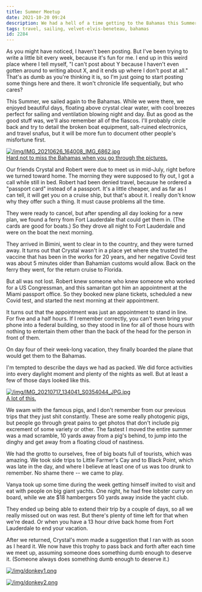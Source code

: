 ```yaml
---
title: Summer Meetup
date: 2021-10-20 09:24
description: We had a hell of a time getting to the Bahamas this Summer.  Our friends Robert and Crystal might have even done worse than us.  Also, some really pretty pictures in this post.
tags: travel, sailing, velvet-elvis-beneteau, bahamas
id: 2284
---
```

As you might have noticed, I haven't been posting.  But I've been trying to write a little bit every week, because it's fun for me.  I end up in this weird place where I tell myself, "I can't post about Y because I haven't even gotten around to writing about X, and it ends up where I don't post at all."  That's as dumb as you're thinking it is, so I'm just going to start posting some things here and there.  It won't chronicle life sequentially, but who cares?

This Summer, we sailed again to the Bahamas.  While we were there, we enjoyed beautiful days, floating above crystal clear water, with cool breezes perfect for sailing and ventilation blowing night and day.  But as good as the good stuff was, we'll also remember all of the fiascos.  I'll probably circle back and try to detail the broken boat equipment, salt-ruined electronics, and travel snafus, but it will be more fun to document other people's misfortune first.

<a class="lightview centered" href="/img/IMG_20210626_164008_IMG_6862.jpg" data-lightview-caption="Hard not to miss the Bahamas when you go through the pictures." data-lightview-group="group1"><img src="/img/IMG_20210626_164008_IMG_6862.jpg" alt="/img/IMG_20210626_164008_IMG_6862.jpg"  ><br><span class="caption">Hard not to miss the Bahamas when you go through the pictures.</span></a>

Our friends Crystal and Robert were due to meet us in mid-July, right before we turned toward home.  The morning they were supposed to fly out, I got a call while still in bed.  Robert had been denied travel, because he ordered a "passport card" instead of a passport.  It's a little cheaper, and as far as I can tell, it will get you on a cruise ship, but that's about it.  I really don't know why they offer such a thing.  It must cause problems all the time.

They were ready to cancel, but after spending all day looking for a new plan, we found a ferry from Fort Lauderdale that could get them in.  (The cards are good for boats.)  So they drove all night to Fort Lauderdale and were on the boat the next morning.

They arrived in Bimini, went to clear in to the country, and they were turned away.  It turns out that Crystal wasn't in a place yet where she trusted the vaccine that has been in the works for 20 years, and her negative Covid test was about 5 minutes older than Bahamian customs would allow.  Back on the ferry they went, for the return cruise to Florida.

But all was not lost.  Robert knew someone who knew someone who worked for a US Congressman, and this samaritan got him an appointment at the Miami passport office.  So they booked new plane tickets, scheduled a new Covid test, and started the next morning at their appointment.

It turns out that the appointment was just an appointment to stand in line.  For five and a half hours.  If I remember correctly, you can't even bring your phone into a federal building, so they stood in line for all of those hours with nothing to entertain them other than the back of the head for the person in front of them.

On day four of their week-long vacation, they finally boarded the plane that would get them to the Bahamas.

I'm tempted to describe the days we had as packed.  We did force activities into every daylight moment and plenty of the nights as well.  But at least a few of those days looked like this.

<a class="lightview centered" href="/img/IMG_20210717_134041_S0354044_JPG.jpg" data-lightview-caption="A lot of this." data-lightview-group="group1"><img src="/img/IMG_20210717_134041_S0354044_JPG.jpg" alt="/img/IMG_20210717_134041_S0354044_JPG.jpg"  ><br><span class="caption">A lot of this.</span></a>

We swam with the famous pigs, and I don't remember from our previous trips that they just shit constantly.  These are some really photogenic pigs, but people go through great pains to get photos that don't include pig excrement of some variety or other.  The fastest I moved the entire summer was a mad scramble, 10 yards away from a pig's behind, to jump into the dinghy and get away from a floating cloud of nastiness.

We had the grotto to ourselves, free of big boats full of tourists, which was amazing.  We took side trips to Little Farmer's Cay and to Black Point, which was late in the day, and where I believe at least one of us was too drunk to remember.  No shame there -- we came to play.

Vanya took up some time during the week getting himself invited to visit and eat with people on big giant yachts.  One night, he had free lobster curry on board, while we ate $18 hambergers 50 yards away inside the yacht club.

They ended up being able to extend their trip by a couple of days, so all we really missed out on was rest.  But there's plenty of time left for that when we're dead.  Or when you have a 13 hour drive back home from Fort Lauderdale to end your vacation.

After we returned, Crystal's mom made a suggestion that I ran with as soon as I heard it.  We now have this trophy to pass back and forth after each time we meet up, assuming someone does something dumb enough to deserve it.  (Someone always does something dumb enough to deserve it.)  

<a class="lightview centered" href="/img/donkey1.png" data-lightview-caption="" data-lightview-group="group1"><img src="/img/donkey1.png" alt="/img/donkey1.png"  ><br><span class="caption"></span></a>

<a class="lightview centered" href="/img/donkey2.png" data-lightview-caption="" data-lightview-group="group1"><img src="/img/donkey2.png" alt="/img/donkey2.png"  ><br><span class="caption"></span></a>
